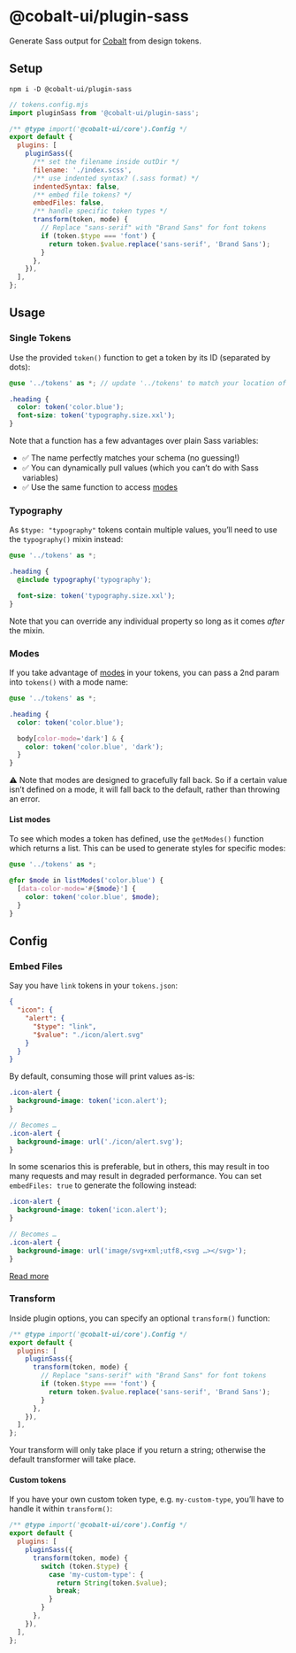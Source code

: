 # @cobalt-ui/plugin-sass

Generate Sass output for [Cobalt](https://cobalt-ui.pages.dev) from design tokens.

## Setup

```
npm i -D @cobalt-ui/plugin-sass
```

```js
// tokens.config.mjs
import pluginSass from '@cobalt-ui/plugin-sass';

/** @type import('@cobalt-ui/core').Config */
export default {
  plugins: [
    pluginSass({
      /** set the filename inside outDir */
      filename: './index.scss',
      /** use indented syntax? (.sass format) */
      indentedSyntax: false,
      /** embed file tokens? */
      embedFiles: false,
      /** handle specific token types */
      transform(token, mode) {
        // Replace "sans-serif" with "Brand Sans" for font tokens
        if (token.$type === 'font') {
          return token.$value.replace('sans-serif', 'Brand Sans');
        }
      },
    }),
  ],
};
```

## Usage

### Single Tokens

Use the provided `token()` function to get a token by its ID (separated by dots):

```scss
@use '../tokens' as *; // update '../tokens' to match your location of tokens/index.scss

.heading {
  color: token('color.blue');
  font-size: token('typography.size.xxl');
}
```

Note that a function has a few advantages over plain Sass variables:

- ✅ The name perfectly matches your schema (no guessing!)
- ✅ You can dynamically pull values (which you can’t do with Sass variables)
- ✅ Use the same function to access [modes](#modes)

### Typography

As `$type: "typography"` tokens contain multiple values, you’ll need to use the `typography()` mixin instead:

```scss
@use '../tokens' as *;

.heading {
  @include typography('typography');

  font-size: token('typography.size.xxl');
}
```

Note that you can override any individual property so long as it comes _after_ the mixin.

### Modes

If you take advantage of [modes](https://cobalt-ui.pages.dev/docs/guides/modes) in your tokens, you can pass a 2nd param into `tokens()` with a mode name:

```scss
@use '../tokens' as *;

.heading {
  color: token('color.blue');

  body[color-mode='dark'] & {
    color: token('color.blue', 'dark');
  }
}
```

⚠️ Note that modes are designed to gracefully fall back. So if a certain value isn’t defined on a mode, it will fall back to the default, rather than throwing an error.

#### List modes

To see which modes a token has defined, use the `getModes()` function which returns a list. This can be used to generate styles for specific modes:

```scss
@use '../tokens' as *;

@for $mode in listModes('color.blue') {
  [data-color-mode='#{$mode}'] {
    color: token('color.blue', $mode);
  }
}
```

## Config

### Embed Files

Say you have `link` tokens in your `tokens.json`:

```json
{
  "icon": {
    "alert": {
      "$type": "link",
      "$value": "./icon/alert.svg"
    }
  }
}
```

By default, consuming those will print values as-is:

```scss
.icon-alert {
  background-image: token('icon.alert');
}

// Becomes …
.icon-alert {
  background-image: url('./icon/alert.svg');
}
```

In some scenarios this is preferable, but in others, this may result in too many requests and may result in degraded performance. You can set `embedFiles: true` to generate the following instead:

```scss
.icon-alert {
  background-image: token('icon.alert');
}

// Becomes …
.icon-alert {
  background-image: url('image/svg+xml;utf8,<svg …></svg>');
}
```

[Read more](https://css-tricks.com/data-uris/)

### Transform

Inside plugin options, you can specify an optional `transform()` function:

```js
/** @type import('@cobalt-ui/core').Config */
export default {
  plugins: [
    pluginSass({
      transform(token, mode) {
        // Replace "sans-serif" with "Brand Sans" for font tokens
        if (token.$type === 'font') {
          return token.$value.replace('sans-serif', 'Brand Sans');
        }
      },
    }),
  ],
};
```

Your transform will only take place if you return a string; otherwise the default transformer will take place.

#### Custom tokens

If you have your own custom token type, e.g. `my-custom-type`, you’ll have to handle it within `transform()`:

```js
/** @type import('@cobalt-ui/core').Config */
export default {
  plugins: [
    pluginSass({
      transform(token, mode) {
        switch (token.$type) {
          case 'my-custom-type': {
            return String(token.$value);
            break;
          }
        }
      },
    }),
  ],
};
```
